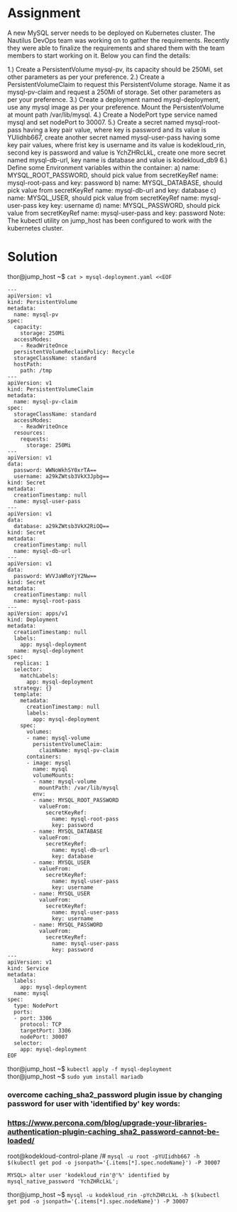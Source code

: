 # Assignment
A new MySQL server needs to be deployed on Kubernetes cluster. The Nautilus DevOps team was working on to gather the requirements. Recently they were able to finalize the requirements and shared them with the team members to start working on it. Below you can find the details:

1.) Create a PersistentVolume mysql-pv, its capacity should be 250Mi, set other parameters as per your preference.
2.) Create a PersistentVolumeClaim to request this PersistentVolume storage. Name it as mysql-pv-claim and request a 250Mi of storage. Set other parameters as per your preference.
3.) Create a deployment named mysql-deployment, use any mysql image as per your preference. Mount the PersistentVolume at mount path /var/lib/mysql.
4.) Create a NodePort type service named mysql and set nodePort to 30007.
5.) Create a secret named mysql-root-pass having a key pair value, where key is password and its value is YUIidhb667, create another secret named mysql-user-pass having some key pair values, where frist key is username and its value is kodekloud_rin, second key is password and value is YchZHRcLkL, create one more secret named mysql-db-url, key name is database and value is kodekloud_db9
6.) Define some Environment variables within the container:
a) name: MYSQL_ROOT_PASSWORD, should pick value from secretKeyRef name: mysql-root-pass and key: password
b) name: MYSQL_DATABASE, should pick value from secretKeyRef name: mysql-db-url and key: database
c) name: MYSQL_USER, should pick value from secretKeyRef name: mysql-user-pass key key: username
d) name: MYSQL_PASSWORD, should pick value from secretKeyRef name: mysql-user-pass and key: password
Note: The kubectl utility on jump_host has been configured to work with the kubernetes cluster.



# Solution

thor@jump_host ~$ `cat > mysql-deployment.yaml <<EOF`
```
---
apiVersion: v1
kind: PersistentVolume
metadata:
  name: mysql-pv
spec:
  capacity:
    storage: 250Mi
  accessModes:
    - ReadWriteOnce
  persistentVolumeReclaimPolicy: Recycle
  storageClassName: standard
  hostPath:
    path: /tmp
---
apiVersion: v1
kind: PersistentVolumeClaim
metadata:
  name: mysql-pv-claim
spec:
  storageClassName: standard
  accessModes:
    - ReadWriteOnce
  resources:
    requests:
      storage: 250Mi
---
apiVersion: v1
data:
  password: WWNoWkhSY0xrTA==
  username: a29kZWtsb3VkX3Jpbg==
kind: Secret
metadata:
  creationTimestamp: null
  name: mysql-user-pass
---
apiVersion: v1
data:
  database: a29kZWtsb3VkX2RiOQ==
kind: Secret
metadata:
  creationTimestamp: null
  name: mysql-db-url
---
apiVersion: v1
data:
  password: WVVJaWRoYjY2Nw==
kind: Secret
metadata:
  creationTimestamp: null
  name: mysql-root-pass
---
apiVersion: apps/v1
kind: Deployment
metadata:
  creationTimestamp: null
  labels:
    app: mysql-deployment
  name: mysql-deployment
spec:
  replicas: 1
  selector:
    matchLabels:
      app: mysql-deployment
  strategy: {}
  template:
    metadata:
      creationTimestamp: null
      labels:
        app: mysql-deployment
    spec:
      volumes:
      - name: mysql-volume
        persistentVolumeClaim:
          claimName: mysql-pv-claim
      containers:
      - image: mysql
        name: mysql
        volumeMounts:
        - name: mysql-volume
          mountPath: /var/lib/mysql
        env:
        - name: MYSQL_ROOT_PASSWORD
          valueFrom:
            secretKeyRef:
              name: mysql-root-pass
              key: password
        - name: MYSQL_DATABASE
          valueFrom:
            secretKeyRef:
              name: mysql-db-url
              key: database
        - name: MYSQL_USER
          valueFrom:
            secretKeyRef:
              name: mysql-user-pass
              key: username
        - name: MYSQL_USER
          valueFrom:
            secretKeyRef:
              name: mysql-user-pass
              key: username
        - name: MYSQL_PASSWORD
          valueFrom:
            secretKeyRef:
              name: mysql-user-pass
              key: password
---
apiVersion: v1
kind: Service
metadata:
  labels:
    app: mysql-deployment
  name: mysql
spec:
  type: NodePort
  ports:
  - port: 3306
    protocol: TCP
    targetPort: 3306
    nodePort: 30007
  selector:
    app: mysql-deployment                                  
EOF
```
thor@jump_host ~$ `kubectl apply -f mysql-deployment`  
thor@jump_host ~$ `sudo yum install mariadb`  

### overcome caching_sha2_password plugin issue by changing password for user with 'identified by' key words:
### https://www.percona.com/blog/upgrade-your-libraries-authentication-plugin-caching_sha2_password-cannot-be-loaded/
root@kodekloud-control-plane /# `mysql -u root -pYUIidhb667 -h $(kubectl get pod -o jsonpath='{.items[*].spec.nodeName}') -P 30007`  
```
MYSQL> alter user 'kodekloud_rin'@'%' identified by mysql_native_password 'YchZHRcLkL';
```
thor@jump_host ~$ `mysql -u kodekloud_rin -pYchZHRcLkL -h $(kubectl get pod -o jsonpath='{.items[*].spec.nodeName}') -P 30007`
                                  
                                  
